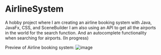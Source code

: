 # AirlineSystem
A hobby project where I am creating an airline booking system with Java, JavaFx, CSS, and SceneBuilder
I am also using an API to get all the airports in the world for the search function. And an autocomplete functionality when searching for airports.
(In progress)

Preview of Airline booking system:
![image](https://user-images.githubusercontent.com/21344056/118495832-dd54e980-b723-11eb-9c9d-1c594b863517.png)
